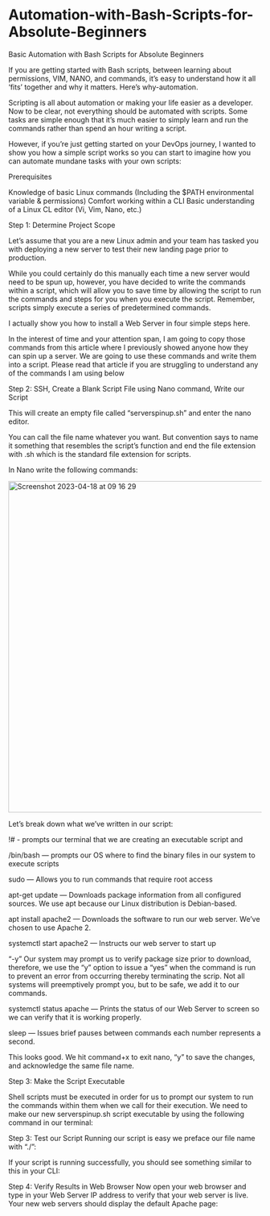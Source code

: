 # Automation-with-Bash-Scripts-for-Absolute-Beginners
Basic Automation with Bash Scripts for Absolute Beginners


If you are getting started with Bash scripts, between learning about permissions, VIM, NANO, and commands, it’s easy to understand how it all ‘fits’ together and why it matters. Here’s why-automation.

Scripting is all about automation or making your life easier as a developer. Now to be clear, not everything should be automated with scripts. Some tasks are simple enough that it’s much easier to simply learn and run the commands rather than spend an hour writing a script.

However, if you’re just getting started on your DevOps journey, I wanted to show you how a simple script works so you can start to imagine how you can automate mundane tasks with your own scripts:

Prerequisites

Knowledge of basic Linux commands (Including the $PATH environmental variable & permissions)
Comfort working within a CLI
Basic understanding of a Linux CL editor (Vi, Vim, Nano, etc.)


Step 1: Determine Project Scope

Let’s assume that you are a new Linux admin and your team has tasked you with deploying a new server to test their new landing page prior to production.

While you could certainly do this manually each time a new server would need to be spun up, however, you have decided to write the commands within a script, which will allow you to save time by allowing the script to run the commands and steps for you when you execute the script. Remember, scripts simply execute a series of predetermined commands.

I actually show you how to install a Web Server in four simple steps here.

In the interest of time and your attention span, I am going to copy those commands from this article where I previously showed anyone how they can spin up a server. We are going to use these commands and write them into a script. Please read that article if you are struggling to understand any of the commands I am using below

Step 2: SSH, Create a Blank Script File using Nano command, Write our Script

This will create an empty file called “serverspinup.sh” and enter the nano editor.

You can call the file name whatever you want. But convention says to name it something that resembles the script’s function and end the file extension with .sh which is the standard file extension for scripts.

In Nano write the following commands:

<img width="658" alt="Screenshot 2023-04-18 at 09 16 29" src="https://user-images.githubusercontent.com/67044030/232719853-de0c7b5a-7cf3-4bb4-a099-cf8447ee8c3e.png">

Let’s break down what we’ve written in our script:

!# - prompts our terminal that we are creating an executable script and

/bin/bash — prompts our OS where to find the binary files in our system to execute scripts

sudo — Allows you to run commands that require root access

apt-get update — Downloads package information from all configured sources. We use apt because our Linux distribution is Debian-based.

apt install apache2 — Downloads the software to run our web server. We’ve chosen to use Apache 2.

systemctl start apache2 — Instructs our web server to start up

“-y” Our system may prompt us to verify package size prior to download, therefore, we use the “y” option to issue a “yes” when the command is run to prevent an error from occurring thereby terminating the scrip. Not all systems will preemptively prompt you, but to be safe, we add it to our commands.

systemctl status apache — Prints the status of our Web Server to screen so we can verify that it is working properly.

sleep — Issues brief pauses between commands each number represents a second.

This looks good. We hit command+x to exit nano, “y” to save the changes, and acknowledge the same file name.

Step 3: Make the Script Executable

Shell scripts must be executed in order for us to prompt our system to run the commands within them when we call for their execution. We need to make our new serverspinup.sh script executable by using the following command in our terminal:

Step 3: Test our Script
Running our script is easy we preface our file name with “./”:



If your script is running successfully, you should see something similar to this in your CLI:




Step 4: Verify Results in Web Browser
Now open your web browser and type in your Web Server IP address to verify that your web server is live. Your new web servers should display the default Apache page:


